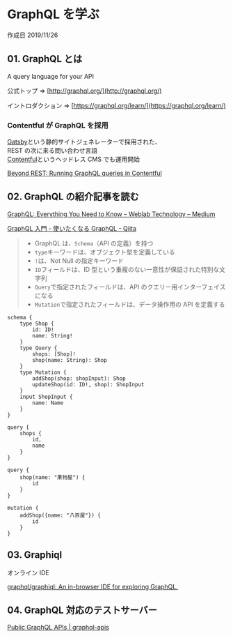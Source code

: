 # GraphQL を学ぶ

作成日 2019/11/26

## 01. GraphQL とは

A query language for your API

公式トップ => [http://graphql.org/](http://graphql.org/)

イントロダクション => [https://graphql.org/learn/](https://graphql.org/learn/)

### Contentful が GraphQL を採用

[Gatsby](https://www.gatsbyjs.org/)という静的サイトジェネレーターで採用された、\
REST の次に来る問い合わせ言語\
[Contentful](https://www.contentful.com/)というヘッドレス CMS でも運用開始

[Beyond REST: Running GraphQL queries in Contentful](https://www.contentful.com/blog/2017/05/22/running-graphql-queries-in-contentful/)

## 02. GraphQL の紹介記事を読む

[GraphQL: Everything You Need to Know – Weblab Technology – Medium](https://medium.com/@weblab_tech/graphql-everything-you-need-to-know-58756ff253d8)

[GraphQL 入門 \- 使いたくなる GraphQL \- Qiita](https://qiita.com/bananaumai/items/3eb77a67102f53e8a1ad)

> -   GraphQL は、`Schema`（API の定義）を持つ
> -   `type`キーワードは、オブジェクト型を定義している
> -   `!`は、Not Null の指定キーワード
> -   `ID`フィールドは、ID 型という重複のない一意性が保証された特別な文字列
> -   `Query`で指定されたフィールドは、API のクエリー用インターフェイスになる
> -   `Mutation`で指定されたフィールドは、データ操作用の API を定義する

```text
schema {
    type Shop {
        id: ID!
        name: String!
    }
    type Query {
        shops: [Shop]!
        shop(name: String): Shop
    }
    type Mutation {
        addShop(shop: shopInput): Shop
        updateShop(id: ID!, shop): ShopInput
    }
    input ShopInput {
        name: Name
    }
}

query {
    shops {
        id,
        name
    }
}

query {
    shop(name: "果物屋") {
        id
    }
}

mutation {
    addShop({name: "八百屋"}) {
        id
    }
}
```

## 03. Graphiql

オンライン IDE

[graphql/graphiql: An in\-browser IDE for exploring GraphQL\.](https://github.com/graphql/graphiql)

## 04. GraphQL 対応のテストサーバー

[Public GraphQL APIs \| graphql\-apis](http://apis.guru/graphql-apis/)
